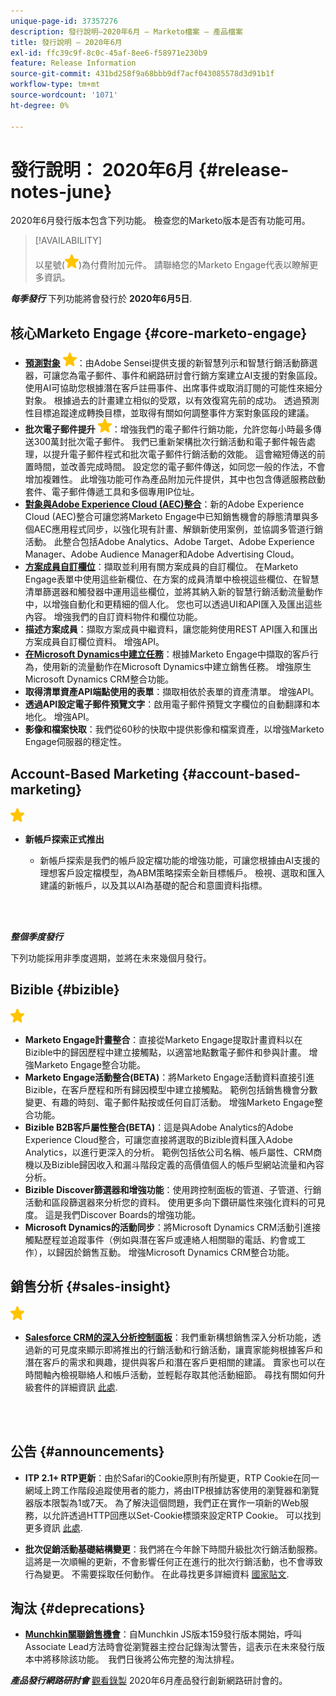 ```yaml
---
unique-page-id: 37357276
description: 發行說明–2020年6月 — Marketo檔案 — 產品檔案
title: 發行說明 — 2020年6月
exl-id: ffc39c9f-8c0c-45af-8ee6-f58971e230b9
feature: Release Information
source-git-commit: 431bd258f9a68bbb9df7acf043085578d3d91b1f
workflow-type: tm+mt
source-wordcount: '1071'
ht-degree: 0%

---
```


# 發行說明： 2020年6月 {#release-notes-june}

2020年6月發行版本包含下列功能。 檢查您的Marketo版本是否有功能可用。

>[!AVAILABILITY]
>
>以星號(![](assets/yellow-star.png))為付費附加元件。 請聯絡您的Marketo Engage代表以瞭解更多資訊。

**_每季發行_** 下列功能將會發行於 **2020年6月5日**.

## 核心Marketo Engage {#core-marketo-engage}

* **[預測對象](https://experienceleague.adobe.com/docs/marketo/sky/predictive-audiences/getting-started-with-predictive-audiences.html?lang=en#predictive-audiences)** ![（星形）](assets/yellow-star.png)：由Adobe Sensei提供支援的新智慧列示和智慧行銷活動篩選器，可讓您為電子郵件、事件和網路研討會行銷方案建立AI支援的對象區段。 使用AI可協助您根據潛在客戶註冊事件、出席事件或取消訂閱的可能性來細分對象。 根據過去的計畫建立相似的受眾，以有效復寫先前的成功。 透過預測性目標追蹤達成轉換目標，並取得有關如何調整事件方案對象區段的建議。
* **批次電子郵件提升** ![（星形）](assets/yellow-star.png)：增強我們的電子郵件行銷功能，允許您每小時最多傳送300萬封批次電子郵件。 我們已重新架構批次行銷活動和電子郵件報告處理，以提升電子郵件程式和批次電子郵件行銷活動的效能。 這會縮短傳送的前置時間，並改善完成時間。 設定您的電子郵件傳送，如同您一般的作法，不會增加複雜性。 此增強功能可作為產品附加元件提供，其中也包含傳遞服務啟動套件、電子郵件傳遞工具和多個專用IP位址。
* **[對象與Adobe Experience Cloud (AEC)整合](/help/marketo/product-docs/core-marketo-concepts/smart-lists-and-static-lists/static-lists/send-a-list-to-adobe-experience-cloud.md)**：新的Adobe Experience Cloud (AEC)整合可讓您將Marketo Engage中已知銷售機會的靜態清單與多個AEC應用程式同步，以強化現有計畫、解鎖新使用案例，並協調多管道行銷活動。 此整合包括Adobe Analytics、Adobe Target、Adobe Experience Manager、Adobe Audience Manager和Adobe Advertising Cloud。
* **[方案成員自訂欄位](/help/marketo/product-docs/core-marketo-concepts/programs/working-with-programs/program-member-custom-fields.md)**：擷取並利用有關方案成員的自訂欄位。 在Marketo Engage表單中使用這些新欄位、在方案的成員清單中檢視這些欄位、在智慧清單篩選器和觸發器中運用這些欄位，並將其納入新的智慧行銷活動流量動作中，以增強自動化和更精細的個人化。 您也可以透過UI和API匯入及匯出這些內容。 增強我們的自訂資料物件和欄位功能。
* **描述方案成員**：擷取方案成員中繼資料，讓您能夠使用REST API匯入和匯出方案成員自訂欄位資料。 增強API。
* **[在Microsoft Dynamics中建立任務](/help/marketo/product-docs/core-marketo-concepts/smart-campaigns/microsoft-dynamics-flow-actions/create-task-in-microsoft.md)**：根據Marketo Engage中擷取的客戶行為，使用新的流量動作在Microsoft Dynamics中建立銷售任務。 增強原生Microsoft Dynamics CRM整合功能。
* **取得清單資產API端點使用的表單**：擷取相依於表單的資產清單。 增強API。
* **透過API設定電子郵件預覽文字**：啟用電子郵件預覽文字欄位的自動翻譯和本地化。 增強API。
* **影像和檔案快取**：我們從60秒的快取中提供影像和檔案資產，以增強Marketo Engage伺服器的穩定性。

## Account-Based Marketing {#account-based-marketing}

![（星形）](assets/yellow-star.png)

* **新帳戶探索正式推出**

   * 新帳戶探索是我們的帳戶設定檔功能的增強功能，可讓您根據由AI支援的理想客戶設定檔模型，為ABM策略探索全新目標帳戶。 檢視、選取和匯入建議的新帳戶，以及其以AI為基礎的配合和意圖資料指標。

<br> 

**_整個季度發行_**

下列功能採用非季度週期，並將在未來幾個月發行。

## Bizible {#bizible}

![（星形）](assets/yellow-star.png)

* **Marketo Engage計畫整合**：直接從Marketo Engage提取計畫資料以在Bizible中的歸因歷程中建立接觸點，以適當地點數電子郵件和參與計畫。 增強Marketo Engage整合功能。
* **Marketo Engage活動整合(BETA)**：將Marketo Engage活動資料直接引進Bizible，在客戶歷程和所有歸因模型中建立接觸點。 範例包括銷售機會分數變更、有趣的時刻、電子郵件點按或任何自訂活動。 增強Marketo Engage整合功能。
* **Bizible B2B客戶屬性整合(BETA)**：這是與Adobe Analytics的Adobe Experience Cloud整合，可讓您直接將選取的Bizible資料匯入Adobe Analytics，以進行更深入的分析。 範例包括依公司名稱、帳戶屬性、CRM商機以及Bizible歸因收入和漏斗階段定義的高價值個人的帳戶型網站流量和內容分析。
* **Bizible Discover篩選器和增強功能**：使用跨控制面板的管道、子管道、行銷活動和區段篩選器來分析您的資料。 使用更多向下鑽研屬性來強化資料的可見度。 這是我們Discover Boards的增強功能。
* **Microsoft Dynamics的活動同步**：將Microsoft Dynamics CRM活動引進接觸點歷程並追蹤事件（例如與潛在客戶或連絡人相關聯的電話、約會或工作），以歸因於銷售互動。 增強Microsoft Dynamics CRM整合功能。

## 銷售分析 {#sales-insight}

![（星形）](assets/yellow-star.png)

* **[Salesforce CRM的深入分析控制面板](/help/marketo/product-docs/marketo-sales-insight/msi-for-salesforce/features/insights-dashboard-feature-overview.md)**：我們重新構想銷售深入分析功能，透過新的可見度來顯示即將推出的行銷活動和行銷活動，讓賣家能夠根據客戶和潛在客戶的需求和興趣，提供與客戶和潛在客戶更相關的建議。 賣家也可以在時間軸內檢視聯絡人和帳戶活動，並輕鬆存取其他活動細節。 尋找有關如何升級套件的詳細資訊 [此處](/help/marketo/product-docs/marketo-sales-insight/msi-for-salesforce/configuration/configuration-for-existing-customers.md).

<br> 

## 公告 {#announcements}

* **ITP 2.1+ RTP更新**：由於Safari的Cookie原則有所變更，RTP Cookie在同一網域上跨工作階段追蹤使用者的能力，將由ITP根據訪客使用的瀏覽器和瀏覽器版本限製為1或7天。 為了解決這個問題，我們正在實作一項新的Web服務，以允許透過HTTP回應以Set-Cookie標頭來設定RTP Cookie。 可以找到更多資訊 [此處](https://nation.marketo.com/t5/Knowledgebase/Browser-Cookie-Updates-How-Marketo-RTP-Is-Affected/ta-p/299603).

* **批次促銷活動基礎結構變更**：我們將在今年餘下時間升級批次行銷活動服務。 這將是一次順暢的更新，不會影響任何正在進行的批次行銷活動，也不會導致行為變更。 不需要採取任何動作。 在此尋找更多詳細資料 [國家貼文](https://nation.marketo.com/t5/Product-Documents/Batch-Campaign-Processing-Infrastructure-Update/ta-p/301374).

## 淘汰 {#deprecations}

* **[Munchkin關聯銷售機會](https://developers.marketo.com/blog/deprecation-of-munchkin-associate-lead-method/)**：自Munchkin JS版本159發行版本開始，呼叫Associate Lead方法時會從瀏覽器主控台記錄淘汰警告，這表示在未來發行版本中將移除該功能。  我們日後將公佈完整的淘汰排程。

**_產品發行網路研討會_** [觀看錄製](https://engage.marketo.com/June-Release-2020-On-Demand.html) 2020年6月產品發行創新網路研討會的。
